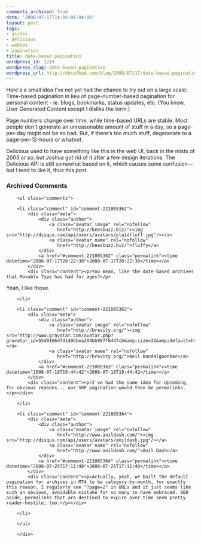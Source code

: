 ```yaml
---
comments_archived: true
date: '2008-07-17T14:16:01-04:00'
layout: post
tags:
- asides
- delicious
- webdev
- pagination
title: date-based pagination
wordpress_id: 1219
wordpress_slug: date-based-pagination
wordpress_url: http://decafbad.com/blog/2008/07/17/date-based-pagination
---
```

Here's a small idea I've not yet had the chance to try out on a large scale:  Time-based pagination in lieu of page-number-based pagination for personal content - ie. blogs, bookmarks, status updates, etc.  (You know, User Generated Content except I dislike the term.)

Page numbers change over time, while time-based URLs are stable.  Most people don't generate an unreasonable amount of stuff in a day, so a page-per-day might not be so bad.  But, if there's too much stuff, degenerate to a page-per-12-hours or whatnot.

Delicious used to have something like this in the web UI, back in the mists of 2003 or so, but Joshua got rid of it after a few design iterations.  The Delicious API is still somewhat based on it, which causes some confusion—but I tend to like it, thus this post.

<div id="comments" class="comments archived-comments">
            <h3>Archived Comments</h3>
            
        <ul class="comments">
            
        <li class="comment" id="comment-221085362">
            <div class="meta">
                <div class="author">
                    <a class="avatar image" rel="nofollow" 
                       href="http://beesbuzz.biz/"><img src="http://disqus.com/api/users/avatars/plaidfluff.jpg"/></a>
                    <a class="avatar name" rel="nofollow" 
                       href="http://beesbuzz.biz/">fluffy</a>
                </div>
                <a href="#comment-221085362" class="permalink"><time datetime="2008-07-17T20:22:38">2008-07-17T20:22:38</time></a>
            </div>
            <div class="content"><p>You mean, like the date-based archives that Movable Type has had for ages?</p>

<p>Yeah, I like those.</p></div>
            
        </li>
    
        <li class="comment" id="comment-221085363">
            <div class="meta">
                <div class="author">
                    <a class="avatar image" rel="nofollow" 
                       href="http://brevity.org/"><img src="http://www.gravatar.com/avatar.php?gravatar_id=55d0166df4149bbea204bb997f8447cb&amp;size=32&amp;default=http://mediacdn.disqus.com/1320279820/images/noavatar32.png"/></a>
                    <a class="avatar name" rel="nofollow" 
                       href="http://brevity.org/">Neil Kandalgaonkar</a>
                </div>
                <a href="#comment-221085363" class="permalink"><time datetime="2008-07-18T19:44:42">2008-07-18T19:44:42</time></a>
            </div>
            <div class="content"><p>I've had the same idea for Upcoming, for obvious reasons... our SRP pagination would then be permalinks.</p></div>
            
        </li>
    
        <li class="comment" id="comment-221085364">
            <div class="meta">
                <div class="author">
                    <a class="avatar image" rel="nofollow" 
                       href="http://www.anildash.com/"><img src="http://disqus.com/api/users/avatars/anildash.jpg"/></a>
                    <a class="avatar name" rel="nofollow" 
                       href="http://www.anildash.com/">Anil Dash</a>
                </div>
                <a href="#comment-221085364" class="permalink"><time datetime="2008-07-25T17:11:40">2008-07-25T17:11:40</time></a>
            </div>
            <div class="content"><p>Actually, yeah, we built the default pagination for archives in MT4 to be category-by-month, for exactly this reason. I regularly see "?page=2" in URLs and it just seems like such an obvious, avoidable mistake for so many to have embraced. SEO aside, permalinks that are destined to expire over time seem pretty reader-hostile, too.</p></div>
            
        </li>
    
        </ul>
    
        </div>
    